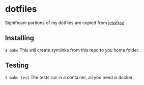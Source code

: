 # dotfiles

Significant portions of my dotfiles are copied from [jessfraz](https://github.com/jessfraz/dotfiles)

## Installing
`$ make`
This will create symlinks from this repo to you home folder.

## Testing
`$ make test`
The tests run in a container, all you need is docker.
